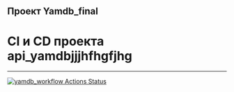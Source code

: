 ## Проект Yamdb_final
# CI и CD проекта api_yamdbjjjhfhgfjhg
* * *
[![yamdb_workflow Actions Status](https://github.com/tvs2320/yamdb_final/workflows/yamdb_workflow/badge.svg)](https://github.com/tvs2320/yamdb_final/actions)
